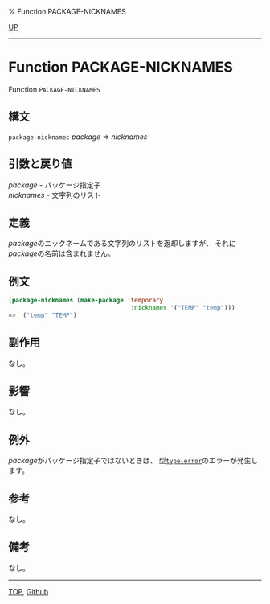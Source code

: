 % Function PACKAGE-NICKNAMES

[UP](11.2.html)  

---

# Function **PACKAGE-NICKNAMES**


Function `PACKAGE-NICKNAMES`


## 構文

`package-nicknames` *package* => *nicknames*


## 引数と戻り値

*package* - パッケージ指定子  
*nicknames* - 文字列のリスト


## 定義

*package*のニックネームである文字列のリストを返却しますが、
それに*package*の名前は含まれません。


## 例文

```lisp
(package-nicknames (make-package 'temporary
                                  :nicknames '("TEMP" "temp")))
=>  ("temp" "TEMP") 
```


## 副作用

なし。


## 影響

なし。


## 例外

*package*がパッケージ指定子ではないときは、
型[`type-error`](4.4.type-error.html)のエラーが発生します。


## 参考

なし。


## 備考

なし。


---
[TOP](index.html),  [Github](https://github.com/nptcl/npt-japanese)

